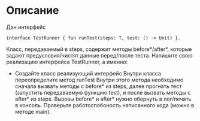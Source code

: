 # Описание
Дан интерфейс 
```
interface TestRunner { fun runTest(steps: T, test: () -> Unit) }. 
```
Класс, передаваемый в steps, содержит методы before*/after*, которые задают предусловия/чистят данные перед/после теста.
Напишите свою реализацию интерфейса TestRunner, а именно:
* Создайте класс реализующий интерфейс
    Внутри класса переопределите метод runTest
    Внутри этого метода необходимо сначала вызвать методы с before* из steps, далее прогнать тест (запустить передаваемую функцию test), и после вызвать методы с after* из steps.
    Вызовы before* и after* нужно обернуть в лог/печать в консоль.
    Проверьте работоспобоность написанного кода (можно в методе main).